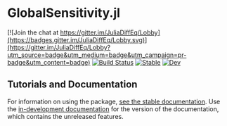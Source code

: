 # GlobalSensitivity.jl

[![Join the chat at https://gitter.im/JuliaDiffEq/Lobby](https://badges.gitter.im/JuliaDiffEq/Lobby.svg)](https://gitter.im/JuliaDiffEq/Lobby?utm_source=badge&utm_medium=badge&utm_campaign=pr-badge&utm_content=badge)
[![Build Status](https://travis-ci.com/SciML/GlobalSensitivity.jl.svg?branch=master)](https://travis-ci.com/SciML/GlobalSensitivity.jl)
[![Stable](https://img.shields.io/badge/docs-stable-blue.svg)](http://gsa.sciml.ai/stable/)
[![Dev](https://img.shields.io/badge/docs-dev-blue.svg)](http://gsa.sciml.ai/dev/)

## Tutorials and Documentation

For information on using the package,
[see the stable documentation](https://gsa.sciml.ai/stable/). Use the
[in-development documentation](https://gsa.sciml.ai/dev/) for the version of
the documentation, which contains the unreleased features.
